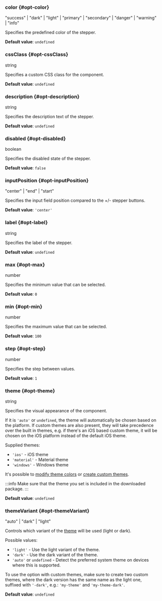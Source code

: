 ### color {#opt-color}

"success" &#124; "dark" &#124; "light" &#124; "primary" &#124; "secondary" &#124; "danger" &#124; "warning" &#124; "info"

Specifies the predefined color of the stepper.

**Default value**: `undefined`
### cssClass {#opt-cssClass}

string

Specifies a custom CSS class for the component.

**Default value**: `undefined`
### description {#opt-description}

string

Specifies the description text of the stepper.

**Default value**: `undefined`
### disabled {#opt-disabled}

boolean

Specifies the disabled state of the stepper.

**Default value**: `false`
### inputPosition {#opt-inputPosition}

"center" &#124; "end" &#124; "start"

Specifies the input field position compared to the +/- stepper buttons.

**Default value**: `'center'`
### label {#opt-label}

string

Specifies the label of the stepper.

**Default value**: `undefined`
### max {#opt-max}

number

Specifies the minimum value that can be selected.

**Default value**: `0`
### min {#opt-min}

number

Specifies the maximum value that can be selected.

**Default value**: `100`
### step {#opt-step}

number

Specifies the step between values.

**Default value**: `1`
### theme {#opt-theme}

string

Specifies the visual appearance of the component.

If it is `'auto'` or `undefined`, the theme will automatically be chosen based on the platform.
If custom themes are also present, they will take precedence over the built in themes, e.g. if there&#039;s an iOS based custom theme,
it will be chosen on the iOS platform instead of the default iOS theme.

Supplied themes:
- `'ios'` - iOS theme
- `'material'` - Material theme
- `'windows'` - Windows theme

It&#039;s possible to [modify theme colors](../theming/sass-variables) or
[create custom themes](../theming/sass-themes).

:::info
Make sure that the theme you set is included in the downloaded package.
:::

**Default value**: `undefined`
### themeVariant {#opt-themeVariant}

"auto" &#124; "dark" &#124; "light"

Controls which variant of the [theme](#opt-theme) will be used (light or dark).

Possible values:
- `'light'` - Use the light variant of the theme.
- `'dark'` - Use the dark variant of the theme.
- `'auto'` or `undefined` - Detect the preferred system theme on devices where this is supported.

To use the option with custom themes, make sure to create two custom themes, where the dark version has the same name as the light one,
suffixed with `'-dark'`, e.g.: `'my-theme'` and `'my-theme-dark'`.

**Default value**: `undefined`